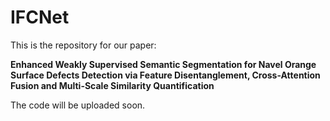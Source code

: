 # IFCNet
This is the repository for our paper: 

**Enhanced Weakly Supervised Semantic Segmentation for Navel Orange Surface Defects Detection via Feature Disentanglement, Cross-Attention Fusion and Multi-Scale Similarity Quantification**


The code will be uploaded soon.
